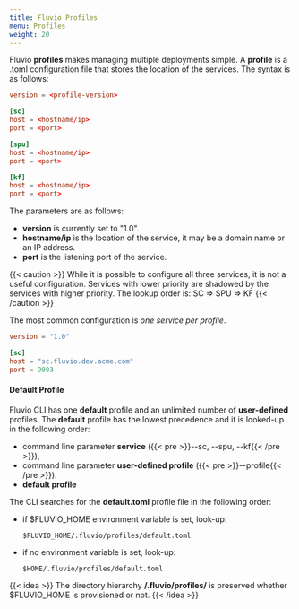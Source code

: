 ```yaml
---
title: Fluvio Profiles
menu: Profiles
weight: 20
---
```


Fluvio __profiles__ makes managing multiple deployments simple. A __profile__ is a .toml configuration file that stores the location of the services. The syntax is as follows:

```toml
version = <profile-version>

[sc]
host = <hostname/ip>
port = <port>

[spu]
host = <hostname/ip>
port = <port>

[kf]
host = <hostname/ip>
port = <port>
```

The parameters are as follows:

* __version__ is currently set to "1.0".
* __hostname/ip__ is the location of the service, it may be a domain name or an IP address.
* __port__ is the listening port of the service.

{{< caution >}}
While it is possible to configure all three services, it is not a useful configuration. Services with lower priority are shadowed by the services with higher priority. The lookup order is: SC => SPU => KF
{{< /caution >}}

The most common configuration is _one service per profile_.

```toml
version = "1.0"

[sc]
host = "sc.fluvio.dev.acme.com"
port = 9003
```

#### Default Profile

Fluvio CLI has one __default__ profile and an unlimited number of __user-defined__ profiles. The __default__ profile has the lowest precedence and it is looked-up in the following order:

* command line parameter __service__ ({{< pre >}}--sc, --spu, --kf{{< /pre >}}),
* command line parameter __user-defined profile__ ({{< pre >}}--profile{{< /pre >}}).
* __default profile__

The CLI searches for the __default.toml__ profile file in the following order: 

* if $FLUVIO_HOME environment variable is set, look-up:
    ```
    $FLUVIO_HOME/.fluvio/profiles/default.toml
    ```
* if no environment variable is set, look-up:
    ```
    $HOME/.fluvio/profiles/default.toml 
    ```

{{< idea >}}
The directory hierarchy  __/.fluvio/profiles/__ is preserved whether $FLUVIO_HOME is provisioned or not.
{{< /idea >}}
